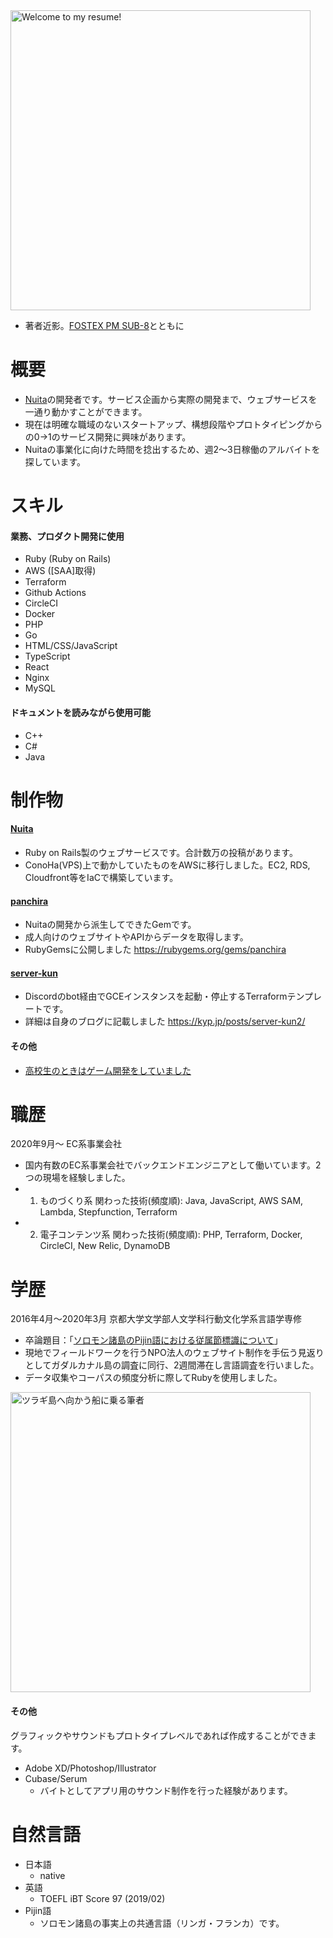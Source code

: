 <img alt="Welcome to my resume!" src="https://kypprivate.s3-ap-northeast-1.amazonaws.com/me.jpg" width="480px">

- 著者近影。[FOSTEX PM SUB-8](https://www.fostex.jp/products/pm-sub8)とともに

# 概要
- [Nuita](https://nuita.net/)の開発者です。サービス企画から実際の開発まで、ウェブサービスを一通り動かすことができます。
- 現在は明確な職域のないスタートアップ、構想段階やプロトタイピングからの0→1のサービス開発に興味があります。
- Nuitaの事業化に向けた時間を捻出するため、週2～3日稼働のアルバイトを探しています。

# スキル
#### 業務、プロダクト開発に使用
- Ruby (Ruby on Rails)
- AWS ([SAA]取得)
- Terraform
- Github Actions
- CircleCI
- Docker
- PHP
- Go
- HTML/CSS/JavaScript
- TypeScript
- React
- Nginx
- MySQL

#### ドキュメントを読みながら使用可能
- C++
- C#
- Java

# 制作物
#### [Nuita](https://nuita.net/)
- Ruby on Rails製のウェブサービスです。合計数万の投稿があります。
- ConoHa(VPS)上で動かしていたものをAWSに移行しました。EC2, RDS, Cloudfront等をIaCで構築しています。

#### [panchira](https://github.com/nuita/panchira)
- Nuitaの開発から派生してできたGemです。
- 成人向けのウェブサイトやAPIからデータを取得します。
- RubyGemsに公開しました https://rubygems.org/gems/panchira

#### [server-kun](https://github.com/kypkyp/server-kun)
- Discordのbot経由でGCEインスタンスを起動・停止するTerraformテンプレートです。
- 詳細は自身のブログに記載しました https://kyp.jp/posts/server-kun2/

#### その他
- [高校生のときはゲーム開発をしていました](https://kyp.hatenablog.com/entry/2015/12/25/013344)

# 職歴
2020年9月～ EC系事業会社
- 国内有数のEC系事業会社でバックエンドエンジニアとして働いています。2つの現場を経験しました。
- 1. ものづくり系 関わった技術(頻度順): Java, JavaScript, AWS SAM, Lambda, Stepfunction, Terraform
- 2. 電子コンテンツ系 関わった技術(頻度順): PHP, Terraform, Docker, CircleCI, New Relic, DynamoDB

# 学歴
2016年4月～2020年3月 京都大学文学部人文学科行動文化学系言語学専修
- 卒論題目：「[ソロモン諸島のPijin語における従属節標識について](https://github.com/kypkyp/sotsuron)」
- 現地でフィールドワークを行うNPO法人のウェブサイト制作を手伝う見返りとしてガダルカナル島の調査に同行、2週間滞在し言語調査を行いました。
- データ収集やコーパスの頻度分析に際してRubyを使用しました。

<img alt="ツラギ島へ向かう船に乗る筆者" src="https://kypprivate.s3-ap-northeast-1.amazonaws.com/kyp_on_ship.jpg" width="480px">

#### その他

グラフィックやサウンドもプロトタイプレベルであれば作成することができます。

- Adobe XD/Photoshop/Illustrator
- Cubase/Serum
  - バイトとしてアプリ用のサウンド制作を行った経験があります。

# 自然言語
- 日本語
  - native
- 英語
  - TOEFL iBT Score 97 (2019/02)
- Pijin語
  - ソロモン諸島の事実上の共通言語（リンガ・フランカ）です。
